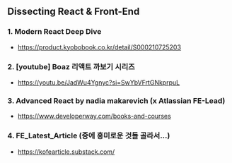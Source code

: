 ## Dissecting React & Front-End

### 1. Modern React Deep Dive
- https://product.kyobobook.co.kr/detail/S000210725203

### 2. [youtube] Boaz 리액트 까보기 시리즈
- https://youtu.be/JadWu4Ygnyc?si=SwYbVFrtGNkprpuL

### 3. Advanced React by nadia makarevich (x Atlassian FE-Lead)
- https://www.developerway.com/books-and-courses

### 4. FE_Latest_Article (중에 흥미로운 것들 골라서...)
- https://kofearticle.substack.com/
